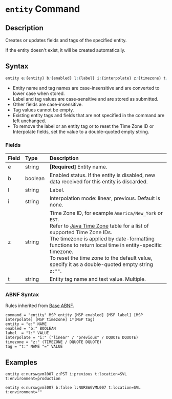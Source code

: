 # `entity` Command

## Description

Creates or updates fields and tags of the specified entity.

If the entity doesn't exist, it will be created automatically.

## Syntax

```css
entity e:{entity} b:{enabled} l:{label} i:{interpolate} z:{timezone} t:{tag-1}={text} t:{tag-2}={text}
```

* Entity name and tag names are case-insensitive and are converted to lower case when stored.
* Label and tag values are case-sensitive and are stored as submitted.
* Other fields are case-insensitive.
* Tag values cannot be empty.
* Existing entity tags and fields that are not specified in the command are left unchanged.
* To remove the label or an entity tag or to reset the Time Zone ID or Interpolate fields, set the value to a double-quoted empty string.

### Fields

| **Field** | **Type** | **Description** |
|:---|:---|:---|
| e         | string           | **[Required]** Entity name. |
| b         | boolean          | Enabled status. If the entity is disabled, new data received for this entity is discarded. |
| l         | string           | Label. |
| i         | string           | Interpolation mode: linear, previous. Default is none. |
| z         | string           | Time Zone ID, for example `America/New_York` or `EST`.<br>Refer to [Java Time Zone](timezone-list.md) table for a list of supported Time Zone IDs.<br>The timezone is applied by date-formatting functions to return local time in entity-specific timezone.<br>To reset the time zone to the default value, specify it as a double-quoted empty string `z:""`. |
| t         | string           | Entity tag name and text value. Multiple. |

### ABNF Syntax

Rules inherited from [Base ABNF](base-abnf.md).

```properties
command = "entity" MSP entity [MSP enabled] [MSP label] [MSP interpolate] [MSP timezone] 1*(MSP tag)
entity = "e:" NAME
enabled = "b:" BOOLEAN
label  = "l:" VALUE
interpolate = "i:" ("linear" / "previous" / DQUOTE DQUOTE)
timezone = "z:" (TIMEZONE / DQUOTE DQUOTE)
tag = "t:" NAME "=" VALUE
```

## Examples

```ls
entity e:nurswgvml007 z:PST i:previous t:location=SVL t:environment=production
```

```ls
entity e:nurswgvml007 b:false l:NURSWGVML007 t:location=SVL t:environment=""
```
